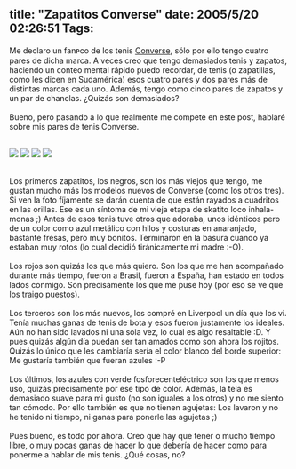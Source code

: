 title: "Zapatitos Converse"
date: 2005/5/20 02:26:51
Tags: 
---
<p>Me declaro un fanᴩco de los tenis <a href="http://www.converse.com" target="_blank">Converse</a>, sólo por ello tengo
cuatro pares de dicha marca. A veces creo que tengo demasiados tenis y
zapatos, haciendo un conteo mental rápido puedo recordar, de tenis (o zapatillas, como les dicen en Sudamérica) esos cuatro
pares y dos pares más de distintas marcas cada uno. Además, tengo como
cinco pares de zapatos y un par de chanclas. ¿Quizás son demasiados?<br/><br/>
Bueno, pero pasando a lo que realmente me compete en este post, hablaré sobre mis pares de tenis Converse.<br/><br/></p>
<a target="_blank" href="http://www.damog.net/files/misc/00004.jpg"><img vspace="0" hspace="0" border="0" src="http://www.damog.net/files/misc/00004-mini.jpg"/></a> <a href="http://www.damog.net/files/misc/00005.jpg" target="_blank"><img vspace="0" hspace="0" border="0" src="http://www.damog.net/files/misc/00005-mini.jpg"/></a> <a href="http://www.damog.net/files/misc/00006.jpg" target="_blank"><img vspace="0" hspace="0" border="0" src="http://www.damog.net/files/misc/00006-mini.jpg"/></a> <a href="http://www.damog.net/files/misc/00007.jpg" target="_blank"><img vspace="0" hspace="0" border="0" src="http://www.damog.net/files/misc/00007-mini.jpg"/></a><br/><br/><p>Los primeros zapatitos, los negros, son los más viejos que tengo,
me gustan mucho más los modelos nuevos de Converse (como los otros
tres). Si ven la foto fíjamente se darán cuenta de que están rayados a
cuadritos en las orillas. Ese es un síntoma de mi vieja etapa de
skatito loco inhala-monas ;)
Antes de esos tenis tuve otros que adoraba, unos idénticos pero de un
color como azul metálico con hilos y costuras en anaranjado, bastante
fresas, pero muy bonitos. Terminaron en la basura cuando ya estaban muy
rotos (lo cual decidió tiránicamente mi madre :-O).<br/><br/>
Los rojos son quizás los que más quiero. Son los que me han acompañado
durante más tiempo, fueron a Brasil, fueron a España, han estado en
todos lados conmigo. Son precisamente los que me puse hoy (por eso se ve que los traigo puestos).<br/><br/>
Los terceros son los más nuevos, los compré en Liverpool un día que los
vi. Tenía muchas ganas de tenis de bota y esos fueron justamente los
ideales. Aún no han sido lavados ni una sola vez, lo cual es algo
resaltable :D.
Y pues quizás algún día puedan ser tan amados como son ahora los
rojitos. Quizás lo único que les cambiaría sería el color blanco del
borde superior: Me gustaría también que fueran azules :-P<br/><br/>
Los últimos, los azules con verde fosforecenteléctrico son los que
menos uso, quizás precisamente por ese tipo de color. Además, la tela
es demasiado suave para mi gusto (no son iguales a los otros) y no me
siento tan cómodo. Por ello también es que no tienen agujetas: Los
lavaron y no he tenido ni tiempo, ni ganas para ponerle las agujetas ;)<br/><br/>
Pues bueno, es todo por ahora. Creo que hay que tener o mucho tiempo
libre, o muy pocas ganas de hacer lo que debería de hacer como para
ponerme a hablar de mis tenis. ¿Qué cosas, no?<br/><br/><br/></p>

